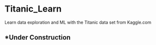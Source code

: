 # Titanic_Learn
Learn data exploration and ML with the Titanic data set from Kaggle.com

## *Under Construction
